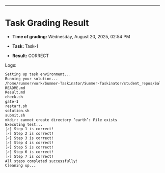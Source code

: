 
---
# Task Grading Result

- **Time of grading:** Wednesday, August 20, 2025, 02:54 PM

- **Task:** Task-1

- **Result:** CORRECT


Logs:
```bash
Setting up task environment...
Running your solution...
/home/runner/work/Summer-Taskinator/Summer-Taskinator/student_repos/Salmaali25/Task-1
README.md
Result.md
check.sh
gate-1
restart.sh
solution.sh
submit.sh
mkdir: cannot create directory ‘earth’: File exists
Executing test...
[✓] Step 1 is correct!
[✓] Step 2 is correct!
[✓] Step 3 is correct!
[✓] Step 4 is correct!
[✓] Step 5 is correct!
[✓] Step 6 is correct!
[✓] Step 7 is correct!
All steps completed successfully!
Cleaning up...
```
